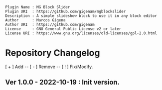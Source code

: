 ```
Plugin Name : MG Block Slider
Plugin URI  : https://github.com/gigenam/mgblockslider
Description : A simple slideshow block to use it in any block editor
Author      : Marcos Gigena
Author URI  : https://github.com/gigenam
License     : GNU General Public License v2 or later
License URI : https://www.gnu.org/licenses/old-licenses/gpl-2.0.html
```

# Repository Changelog

[ + ] Add -- [ - ] Remove -- [ ! ] Fix/Modify.

## Ver 1.0.0 - 2022-10-19 : Init version.
